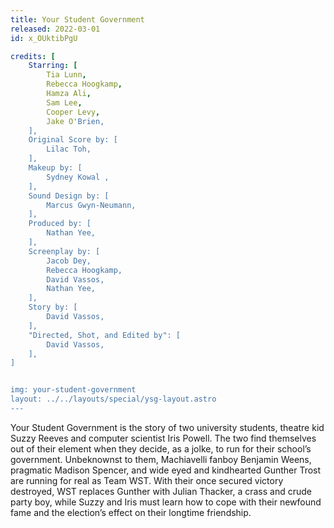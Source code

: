 ```yaml
---
title: Your Student Government
released: 2022-03-01
id: x_OUktibPgU

credits: [
	Starring: [
		Tia Lunn,
		Rebecca Hoogkamp,
		Hamza Ali,
		Sam Lee,
		Cooper Levy,
		Jake O'Brien,
	],
	Original Score by: [
		Lilac Toh,
	],
	Makeup by: [
		Sydney Kowal ,
	],
	Sound Design by: [
		Marcus Gwyn-Neumann,
	],
	Produced by: [
		Nathan Yee,
	],
	Screenplay by: [
		Jacob Dey,
		Rebecca Hoogkamp,
		David Vassos,
		Nathan Yee,
	],
	Story by: [
		David Vassos,
	],
	"Directed, Shot, and Edited by": [
		David Vassos,
	],
]


img: your-student-government
layout: ../../layouts/special/ysg-layout.astro
---
```


Your Student Government is the story of two university students, theatre kid Suzzy
Reeves and computer scientist Iris Powell. The two find themselves out of their
element when they decide, as a jolke, to run for their school’s government. Unbeknownst
to them, Machiavelli fanboy Benjamin Weens, pragmatic Madison Spencer, and wide
eyed and kindhearted Gunther Trost are running for real as Team WST. With their
once secured victory destroyed, WST replaces Gunther with Julian Thacker, a crass
and crude party boy, while Suzzy and Iris must learn how to cope with their newfound
fame and the election’s effect on their longtime friendship.